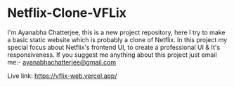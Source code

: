 # Netflix-Clone-VFLix
I'm Ayanabha Chatterjee, this is a new project repository, here I try to  make a basic static website which is probably a clone of Netflix. In this project my special focus about Netflix's frontend UI, to create a professional UI &amp; It's responsiveness. If you suggest me anything about this project just email me:- ayanabhachatterjee@gmail.com 

Live link: https://vflix-web.vercel.app/


